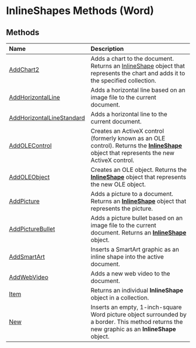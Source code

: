 
# InlineShapes Methods (Word)

## Methods



|**Name**|**Description**|
|:-----|:-----|
|[AddChart2](108899b6-24bb-cf4c-db95-066219536c19.md)|Adds a chart to the document. Returns an [InlineShape](a8fd110a-4aa7-c4b9-1559-32022787d955.md) object that represents the chart and adds it to the specified collection.|
|[AddHorizontalLine](d35591f3-7a42-e4e1-0532-ef1b3b44803a.md)|Adds a horizontal line based on an image file to the current document.|
|[AddHorizontalLineStandard](de9d4613-4e64-9df8-aa9a-890335eb648d.md)|Adds a horizontal line to the current document.|
|[AddOLEControl](390f1a37-163f-42f7-5784-9730aa79e1d9.md)|Creates an ActiveX control (formerly known as an OLE control). Returns the  **[InlineShape](a8fd110a-4aa7-c4b9-1559-32022787d955.md)** object that represents the new ActiveX control.|
|[AddOLEObject](a7954807-160b-44de-1a50-c35a831d8651.md)|Creates an OLE object. Returns the  **[InlineShape](a8fd110a-4aa7-c4b9-1559-32022787d955.md)** object that represents the new OLE object.|
|[AddPicture](89c5f587-d591-d56b-d52a-fd21073f76fb.md)|Adds a picture to a document. Returns an  **[InlineShape](a8fd110a-4aa7-c4b9-1559-32022787d955.md)** object that represents the picture.|
|[AddPictureBullet](39e6ea87-eddf-5c08-07bf-52bd13de1117.md)|Adds a picture bullet based on an image file to the current document. Returns an  **[InlineShape](a8fd110a-4aa7-c4b9-1559-32022787d955.md)** object.|
|[AddSmartArt](7ece8207-2bb9-d88d-25c4-e2f29f3abb38.md)|Inserts a SmartArt graphic as an inline shape into the active document.|
|[AddWebVideo](b91c763e-9865-5591-7c90-6eafe1a1848a.md)|Adds a new web video to the document.|
|[Item](582c7498-37af-7407-f7fc-659b93c3532f.md)|Returns an individual  **InlineShape** object in a collection.|
|[New](de83ac06-2b80-69a5-168f-f5f815bfdf11.md)|Inserts an empty, 1-inch-square Word picture object surrounded by a border. This method returns the new graphic as an  **InlineShape** object.|
